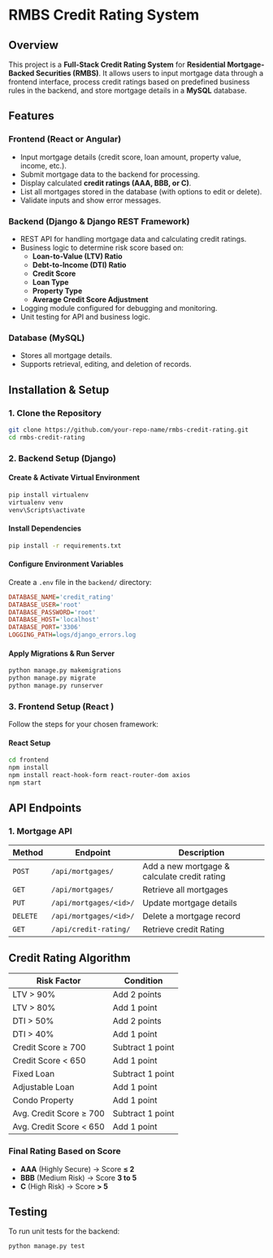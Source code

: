 # RMBS Credit Rating System

## Overview

This project is a **Full-Stack Credit Rating System** for **Residential Mortgage-Backed Securities (RMBS)**. It allows users to input mortgage data through a frontend interface, process credit ratings based on predefined business rules in the backend, and store mortgage details in a **MySQL** database.

## Features

### **Frontend (React or Angular)**

- Input mortgage details (credit score, loan amount, property value, income, etc.).
- Submit mortgage data to the backend for processing.
- Display calculated **credit ratings (AAA, BBB, or C)**.
- List all mortgages stored in the database (with options to edit or delete).
- Validate inputs and show error messages.

### **Backend (Django & Django REST Framework)**

- REST API for handling mortgage data and calculating credit ratings.
- Business logic to determine risk score based on:
  - **Loan-to-Value (LTV) Ratio**
  - **Debt-to-Income (DTI) Ratio**
  - **Credit Score**
  - **Loan Type**
  - **Property Type**
  - **Average Credit Score Adjustment**
- Logging module configured for debugging and monitoring.
- Unit testing for API and business logic.

### **Database (MySQL)**

- Stores all mortgage details.
- Supports retrieval, editing, and deletion of records.

## Installation & Setup

### **1. Clone the Repository**

```sh
git clone https://github.com/your-repo-name/rmbs-credit-rating.git
cd rmbs-credit-rating
```

### **2. Backend Setup (Django)**

#### **Create & Activate Virtual Environment**

```sh
pip install virtualenv
virtualenv venv
venv\Scripts\activate

```

#### **Install Dependencies**

```sh
pip install -r requirements.txt
```

#### **Configure Environment Variables**

Create a `.env` file in the `backend/` directory:

```ini
DATABASE_NAME='credit_rating'
DATABASE_USER='root'
DATABASE_PASSWORD='root'
DATABASE_HOST='localhost'
DATABASE_PORT='3306'
LOGGING_PATH=logs/django_errors.log
```

#### **Apply Migrations & Run Server**

```sh
python manage.py makemigrations
python manage.py migrate
python manage.py runserver
```

### **3. Frontend Setup (React )**

Follow the steps for your chosen framework:

#### **React Setup**

```sh
cd frontend
npm install
npm install react-hook-form react-router-dom axios
npm start
```

## API Endpoints

### **1. Mortgage API**

| Method   | Endpoint               | Description                                  |
| -------- | ---------------------- | -------------------------------------------- |
| `POST`   | `/api/mortgages/`      | Add a new mortgage & calculate credit rating |
| `GET`    | `/api/mortgages/`      | Retrieve all mortgages                       |
| `PUT`    | `/api/mortgages/<id>/` | Update mortgage details                      |
| `DELETE` | `/api/mortgages/<id>/` | Delete a mortgage record                     |
| `GET`    | `/api/credit-rating/`  | Retrieve credit Rating                       |

## Credit Rating Algorithm

| **Risk Factor**         | **Condition**    |
| ----------------------- | ---------------- |
| LTV > 90%               | Add 2 points     |
| LTV > 80%               | Add 1 point      |
| DTI > 50%               | Add 2 points     |
| DTI > 40%               | Add 1 point      |
| Credit Score ≥ 700      | Subtract 1 point |
| Credit Score < 650      | Add 1 point      |
| Fixed Loan              | Subtract 1 point |
| Adjustable Loan         | Add 1 point      |
| Condo Property          | Add 1 point      |
| Avg. Credit Score ≥ 700 | Subtract 1 point |
| Avg. Credit Score < 650 | Add 1 point      |

### **Final Rating Based on Score**

- **AAA** (Highly Secure) → Score **≤ 2**
- **BBB** (Medium Risk) → Score **3 to 5**
- **C** (High Risk) → Score **> 5**

## Testing

To run unit tests for the backend:

```sh
python manage.py test
```
